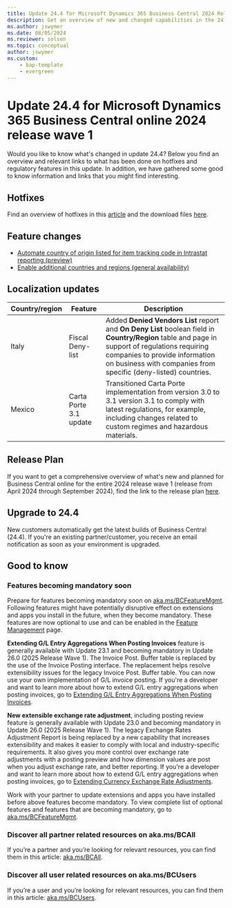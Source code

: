 ```yaml
---
title: Update 24.4 for Microsoft Dynamics 365 Business Central 2024 Release Wave 1
description: Get an overview of new and changed capabilities in the 24.4 update of Business Central online, which is part of 2024 release wave 1.
ms.author: jswymer
ms.date: 08/05/2024
ms.reviewer: solsen
ms.topic: conceptual
author: jswymer
ms.custom: 
    - bap-template
    - evergreen
---
```


# Update 24.4 for Microsoft Dynamics 365 Business Central online 2024 release wave 1

Would you like to know what's changed in update 24.4? Below you find an overview and relevant links to what has been done on hotfixes and regulatory features in this update. In addition, we have gathered some good to know information and links that you might find interesting.

## Hotfixes

Find an overview of hotfixes in this [article](https://support.microsoft.com/help/5042530) and the download files [here](https://www.microsoft.com/en-us/download/details.aspx?id=106168)<!--(https://aka.ms/BCDownload)-->.

## Feature changes

- [Automate country of origin listed for item tracking code in Intrastat reporting (preview)](/dynamics365/release-plan/2024wave1/smb/dynamics365-business-central/automate-country-origin-listed-item-tracking-code-intrastat-reporting)
- [Enable additional countries and regions (general availability)](/dynamics365/release-plan/2024wave1/smb/dynamics365-business-central/enable-additional-countries-regions)

## Localization updates

|Country/region|Feature|Description|
|-|-|-|
|Italy|Fiscal Deny-list|Added **Denied Vendors List** report and **On Deny List** boolean field in **Country/Region** table and page in support of regulations requiring companies to provide information on business with companies from specific (deny-listed) countries.|
|Mexico|Carta Porte 3.1 update|Transitioned Carta Porte implementation from version 3.0 to 3.1 version 3.1 to comply with latest regulations, for example, including changes related to custom regimes and hazardous materials.|

## Release Plan

If you want to get a comprehensive overview of what's new and planned for Business Central online for the entire 2024 release wave 1 (release from April 2024 through September 2024), find the link to the release plan [here](/dynamics365/release-plan/2024wave1/smb/dynamics365-business-central/)<!--(https://aka.ms/BCReleasePlan)-->.

## Upgrade to 24.4

New customers automatically get the latest builds of Business Central (24.4). If you're an existing partner/customer, you receive an email notification as soon as your environment is upgraded.

## Good to know

<!-- ### Recent service features

The following Business Central online service features were rolled out during July 2024:-->

<!--### Upcoming Business Central Office Hours Calls

Join the Office Hour Call Thursday June 13 to about Business Central integration with Power Platform and Dataverse. 

Register and stay tuned for upcoming calls: [aka.ms/BCOfficeHours](https://aka.ms/BCOfficeHours). 
Watch on-demand recordings: [aka.ms/BCOfficeHoursRecordings](https://aka.ms/BCOfficeHoursRecordings).-->

### Features becoming mandatory soon

Prepare for features becoming mandatory soon on [aka.ms/BCFeatureMgmt](https://aka.ms/BCFeatureMgmt).
Following features might have potentially disruptive effect on extensions and apps you install in the future, when they become mandatory. These features are now optional to use and can be enabled in the [Feature Management](https://dynamics.microsoft.com/en-us/business-central/signin/?ru=https%3A%2F%2Fbusinesscentral.dynamics.com%2F%3Fpage%3D2610%26noSignUpCheck%3D1) page. 

**Extending G/L Entry Aggregations When Posting Invoices** feature is generally available with Update 23.1 and becoming mandatory in Update 26.0 (2025 Release Wave 1). The Invoice Post. Buffer table is replaced by the use of the Invoice Posting interface. The replacement helps resolve extensibility issues for the legacy Invoice Post. Buffer table. You can now use your own implementation of G/L invoice posting. If you're a developer and want to learn more about how to extend G/L entry aggregations when posting invoices, go to [Extending G/L Entry Aggregations When Posting Invoices](/dynamics365/business-central/dev-itpro/developer/devenv-invoice-posting-example).

**New extensible exchange rate adjustment**, including posting review feature is generally available with Update 23.0 and becoming mandatory in Update 26.0 (2025 Release Wave 1). The legacy Exchange Rates Adjustment Report is being replaced by a new capability that increases extensibility and makes it easier to comply with local and industry-specific requirements. It also gives you more control over exchange rate adjustments with a posting preview and how dimension values are post when you adjust exchange rate, and better reporting. 
If you're a developer and want to learn more about how to extend G/L entry aggregations when posting invoices, go to [Extending Currency Exchange Rate Adjustments](/dynamics365/business-central/dev-itpro/developer/devenv-extend-exchange-rates).

Work with your partner to update extensions and apps you have installed before above features become mandatory. To view complete list of optional features and features that are becoming mandatory, go to [aka.ms/BCFeatureMgmt](https://aka.ms/BCFeatureMgmt).

### Discover all partner related resources on aka.ms/BCAll

If you’re a partner and you’re looking for relevant resources, you can find them in this article: [aka.ms/BCAll](https://aka.ms/BCAll).

### Discover all user related resources on aka.ms/BCUsers

If you’re a user and you’re looking for relevant resources, you can find them in this article: [aka.ms/BCUsers](https://aka.ms/BCUsers).  
